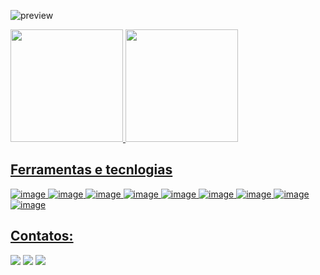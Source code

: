 ![preview](https://github.com/rechedev1/cleytonreche/blob/main/teste.png)

<div>
<a href="https://github.com/rechedev1">
<img loading="lazy" height="180em" src="https://github-readme-stats.vercel.app/api/top-langs/?username=rechedev1&layout=compact&langs_count=7&theme=dark"/>
<img loading="lazy" height="180em" src="https://github-readme-stats.vercel.app/api?username=rechedev1&show_icons=true&theme=dark&include_all_commits=true&count_private=true"/>
</div>

## Ferramentas e tecnlogias

![image](https://img.shields.io/badge/CSS3-1572B6?style=for-the-badge&logo=css3&logoColor=white)
![image](https://img.shields.io/badge/HTML5-E34F26?style=for-the-badge&logo=html5&logoColor=white)
![image](https://img.shields.io/badge/JavaScript-323330?style=for-the-badge&logo=javascript&logoColor=F7DF1E)
![image](https://img.shields.io/badge/Python-FFD43B?style=for-the-badge&logo=python&logoColor=blue)
![image](https://img.shields.io/badge/TypeScript-007ACC?style=for-the-badge&logo=typescript&logoColor=white)
![image](https://img.shields.io/badge/Adobe%20Photoshop-31A8FF?style=for-the-badge&logo=Adobe%20Photoshop&logoColor=black)
![image](https://img.shields.io/badge/Figma-F24E1E?style=for-the-badge&logo=figma&logoColor=black)
![image](https://img.shields.io/badge/Pexels-05A081?style=for-the-badge&logo=pexels&logoColor=black)
![image](https://img.shields.io/badge/Unsplash-000000?style=for-the-badge&logo=Unsplash&logoColor=white)


## Contatos:

<div>
<a href="https://www.threads.net/@cleytonn.lr" target="_blank"><img loading="lazy" src="https://img.shields.io/badge/Threads-000000?style=for-the-badge&logo=Threads&logoColor=white" target="_blank"></a>
<a href="https://www.twitch.tv/cleytonreche" target="_blank"><img loading="lazy" src="https://img.shields.io/badge/Twitch-9146FF?style=for-the-badge&logo=twitch&logoColor=white" target="_blank"></a>
<a href="https://www.linkedin.com/in/cleytonreche/" target="_blank"><img loading="lazy" src="https://img.shields.io/badge/-LinkedIn-%230077B5?style=for-the-badge&logo=linkedin&logoColor=white" target="_blank"></a>   
</div>
